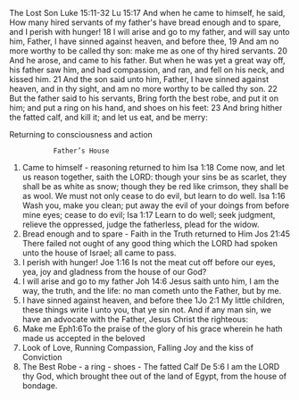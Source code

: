 The Lost Son
                                                            Luke 15:11-32
Lu 15:17 And when he came to himself, he said, How many hired servants of my father's have bread enough and to spare, and I perish with hunger!
 18 I will arise and go to my father, and will say unto him, Father, I have sinned against heaven, and before thee,
 19 And am no more worthy to be called thy son: make me as one of thy hired servants.
 20 And he arose, and came to his father. But when he was yet a great way off, his father saw him, and had compassion, and ran, and fell on his neck, and kissed him.
 21 And the son said unto him, Father, I have sinned against heaven, and in thy sight, and am no more worthy to be called thy son.
 22 But the father said to his servants, Bring forth the best robe, and put it on him; and put a ring on his hand, and shoes on his feet:
 23 And bring hither the fatted calf, and kill it; and let us eat, and be merry:

Returning to consciousness and action

               Father’s House

1. Came to himself  -  reasoning returned to him
Isa 1:18 Come now, and let us reason together, saith the LORD: though your sins     be as scarlet, they shall be as white as snow; though they be red like crimson, they shall be as wool.
We must not only  cease to do evil, but learn to do well.
Isa 1:16 Wash you, make you clean; put away the evil of your doings from before          mine eyes; cease to do evil;
Isa 1:17 Learn to do well; seek judgment, relieve the oppressed, judge the fatherless, plead for the widow.
2. Bread enough and to spare  -  Faith in the Truth returned to Him
Jos 21:45 There failed not ought of any good thing which the LORD had spoken   unto the house of Israel; all came to pass.
3. I perish with hunger!
Joe 1:16 Is not the meat cut off before our eyes, yea, joy and gladness from the    house of our God?
4. I will arise and go to my father
Joh 14:6 Jesus saith unto him, I am the way, the truth, and the life: no man cometh      unto the Father, but by me.
5. I have sinned against heaven, and before thee
1Jo 2:1 My little children, these things write I unto you, that ye sin not. And if any man sin, we have an advocate with the Father, Jesus Christ the righteous:
6. Make me
Eph1:6To the praise of the glory of his grace wherein he hath made us accepted in the beloved
7. Look of Love, Running Compassion, Falling Joy and the kiss of Conviction
8. The Best Robe  -  a ring  -  shoes  -  The fatted Calf
De 5:6 I am the LORD thy God, which brought thee out of the land of Egypt, from the house of bondage.  
